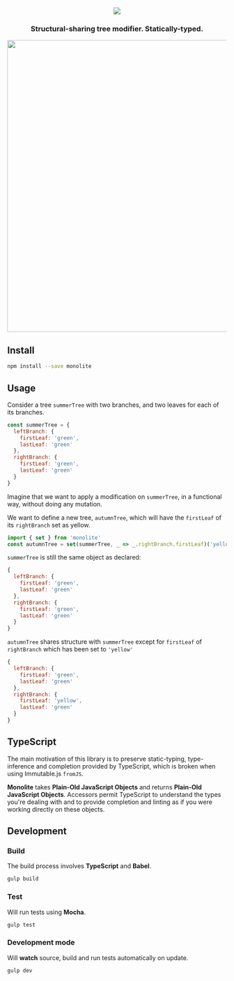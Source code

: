 <h1 align="center">
  <img alt"Monolite"
    src="https://rawgithub.com/kube/monolite/master/logo.svg">
</h1>

<h3 align="center">Structural-sharing tree modifier. Statically-typed.</h3>

<p align="center">
  <img width=670 src="https://cloud.githubusercontent.com/assets/2991143/24076996/5d039210-0c3f-11e7-9df8-44d3ac93198f.gif" />
</p>

## Install

```sh
npm install --save monolite
```

## Usage

Consider a tree `summerTree` with two branches, and two leaves for each of its branches.

```js
const summerTree = {
  leftBranch: {
    firstLeaf: 'green',
    lastLeaf: 'green'
  },
  rightBranch: {
    firstLeaf: 'green',
    lastLeaf: 'green'
  }
}
```

Imagine that we want to apply a modification on `summerTree`, in a functional way, without doing any mutation.

We want to define a new tree, `autumnTree`, which will have the `firstLeaf` of its `rightBranch` set as yellow.

```js
import { set } from 'monolite'
const autumnTree = set(summerTree, _ => _.rightBranch.firstLeaf)('yellow')
```

`summerTree` is still the same object as declared:
```js
{
  leftBranch: {
    firstLeaf: 'green',
    lastLeaf: 'green'
  },
  rightBranch: {
    firstLeaf: 'green',
    lastLeaf: 'green'
  }
}
```

`autumnTree` shares structure with `summerTree` except for `firstLeaf` of `rightBranch` which has been set to `'yellow'`
```js
{
  leftBranch: {
    firstLeaf: 'green',
    lastLeaf: 'green'
  },
  rightBranch: {
    firstLeaf: 'yellow',
    lastLeaf: 'green'
  }
}
```

## TypeScript
The main motivation of this library is to preserve static-typing, type-inference and completion provided by TypeScript, which is broken when using Immutable.js `fromJS`.

**Monolite** takes **Plain-Old JavaScript Objects** and returns **Plain-Old JavaScript Objects**. Accessors permit TypeScript to understand the types you're dealing with and to provide completion and linting as if you were working directly on these objects.


## Development

### Build
The build process involves **TypeScript** and **Babel**.

```sh
gulp build
```

### Test
Will run tests using **Mocha**.

```sh
gulp test
```

### Development mode
Will **watch** source, build and run tests automatically on update.

```sh
gulp dev
```
